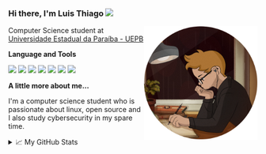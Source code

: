 ### Hi there, I'm Luis Thiago <img src="https://media.giphy.com/media/hvRJCLFzcasrR4ia7z/giphy.gif" width="25px">

<img align='right' src="./resources/avatar.png" width="230">
<p>Computer Science student at <a href="http://www.uepb.edu.br/">Universidade Estadual da Paraíba - UEPB</a>

</br>

**Language and Tools**

<img src="https://img.shields.io/badge/javascript%20-%2324282E.svg?&style=for-the-badge&logo=javascript&logoColor=%23EDF500"></img>
<img src="https://img.shields.io/badge/node.js%20-%2324282E.svg?&style=for-the-badge&logo=node.js&logoColor=%2356AD62"></img>
<img src="https://img.shields.io/badge/react%20-%2324282E.svg?&style=for-the-badge&logo=react&logoColor=%235ED5FF"></img>
<img src="https://img.shields.io/badge/java%20-%2324282E.svg?&style=for-the-badge&logo=java&logoColor=%23FF1919"></img>
<img src="https://img.shields.io/badge/python%20-%2324282E.svg?&style=for-the-badge&logo=python&logoColor=%232D4474"></img>
<img src="https://img.shields.io/badge/android%20-%2324282E.svg?&style=for-the-badge&logo=android&logoColor=%2300EF85"></img>
<img src="https://img.shields.io/badge/go%20-%2324282E.svg?&style=for-the-badge&logo=go&logoColor=%2310A3DB"></img>

**A little more about me...**

I'm a computer science student who is passionate about linux, open source and I also study cybersecurity in my spare time.

<details>
<summary>📈 My GitHub Stats</summary>

<p align="center"> <img src="https://github-readme-stats.vercel.app/api?username=lthiago&show_icons=true&theme=dark" />

</details>
